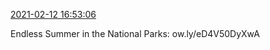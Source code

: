 [2021-02-12 16:53:06](https://mstdn.social/@hill_wanderer/105719318886002506)

Endless Summer in the National Parks: ow.ly/eD4V50DyXwA